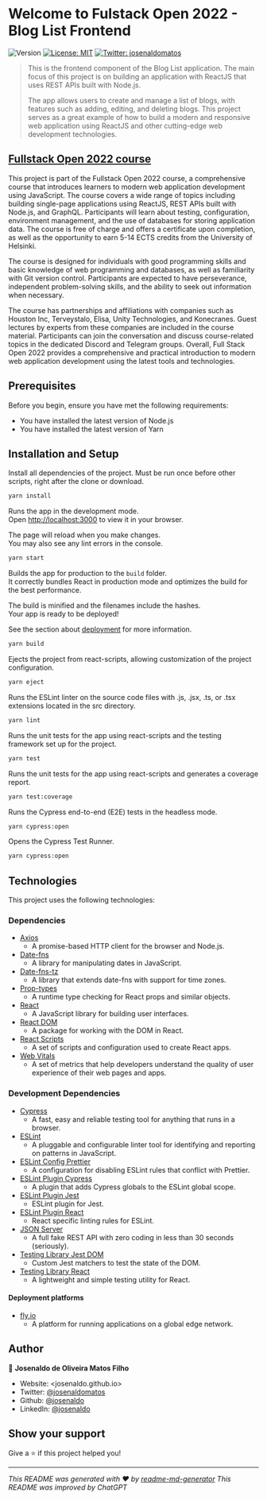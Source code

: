 # Welcome to Fulstack Open 2022 - Blog List Frontend

![Version](https://img.shields.io/badge/version-1.0.0-blue.svg?cacheSeconds=2592000)
[![License: MIT](https://img.shields.io/badge/License-MIT-yellow.svg)](LICENSE)
[![Twitter: josenaldomatos](https://img.shields.io/twitter/follow/josenaldomatos.svg?style=social)](https://twitter.com/josenaldomatos)

> This is the frontend component of the Blog List application. The main focus of
> this project is on building an application with ReactJS that uses REST APIs
> built with Node.js.
>
> The app allows users to create and manage a list of blogs, with features
> such as adding, editing, and deleting blogs. This project serves as a
> great example of how to build a modern and responsive web application using
> ReactJS and other cutting-edge web development technologies.

## [Fullstack Open 2022 course](https://fullstackopen.com/en/)

This project is part of the Fullstack Open 2022 course, a comprehensive course
that introduces learners to modern web application development using
JavaScript. The course covers a wide range of topics including building
single-page applications using ReactJS, REST APIs built with Node.js, and
GraphQL. Participants will learn about testing, configuration, environment
management, and the use of databases for storing application data. The course
is free of charge and offers a certificate upon completion, as well as the
opportunity to earn 5-14 ECTS credits from the University of Helsinki.

The course is designed for individuals with good programming skills and basic
knowledge of web programming and databases, as well as familiarity with Git
version control. Participants are expected to have perseverance, independent
problem-solving skills, and the ability to seek out information when necessary.

The course has partnerships and affiliations with companies such as Houston
Inc, Terveystalo, Elisa, Unity Technologies, and Konecranes. Guest lectures by
experts from these companies are included in the course material. Participants
can join the conversation and discuss course-related topics in the dedicated
Discord and Telegram groups. Overall, Full Stack Open 2022 provides a
comprehensive and practical introduction to modern web application development
using the latest tools and technologies.

## Prerequisites

Before you begin, ensure you have met the following requirements:

- You have installed the latest version of Node.js
- You have installed the latest version of Yarn

## Installation and Setup

Install all dependencies of the project. Must be run once before other scripts, right after the clone or download.

```sh
yarn install
```

Runs the app in the development mode.\
Open [http://localhost:3000](http://localhost:3000) to view it in your browser.

The page will reload when you make changes.\
You may also see any lint errors in the console.

```sh
yarn start
```

Builds the app for production to the `build` folder.\
It correctly bundles React in production mode and optimizes the build for the best performance.

The build is minified and the filenames include the hashes.\
Your app is ready to be deployed!

See the section about [deployment](https://facebook.github.io/create-react-app/docs/deployment) for more information.

  ```sh
  yarn build
  ```

Ejects the project from react-scripts, allowing customization of the project configuration.

  ```sh
  yarn eject
  ```

Runs the ESLint linter on the source code files with .js, .jsx, .ts, or .tsx extensions located in the src directory.

  ```sh
  yarn lint
  ```

Runs the unit tests for the app using react-scripts and the testing framework set up for the project.

  ```sh
  yarn test
  ```

Runs the unit tests for the app using react-scripts and generates a coverage report.

  ```sh
  yarn test:coverage
  ```

Runs the Cypress end-to-end (E2E) tests in the headless mode.

  ```sh
  yarn cypress:open
  ```

Opens the Cypress Test Runner.

  ```sh
  yarn cypress:open
  ```

## Technologies

This project uses the following technologies:

### Dependencies

- [Axios](https://github.com/axios/axios)
  - A promise-based HTTP client for the browser and Node.js.
- [Date-fns](https://date-fns.org/)
  - A library for manipulating dates in JavaScript.
- [Date-fns-tz](https://github.com/marnusw/date-fns-tz)
  - A library that extends date-fns with support for time zones.
- [Prop-types](https://github.com/facebook/prop-types)
  - A runtime type checking for React props and similar objects.
- [React](https://reactjs.org/)
  - A JavaScript library for building user interfaces.
- [React DOM](https://react.dev/reference/react-dom/components)
  - A package for working with the DOM in React.
- [React Scripts](https://create-react-app.dev/docs/available-scripts/)
  - A set of scripts and configuration used to create React apps.
- [Web Vitals](https://web.dev/vitals/)
  - A set of metrics that help developers understand the quality of user
  experience of their web pages and apps.

### Development Dependencies

- [Cypress](https://www.cypress.io/)
  - A fast, easy and reliable testing tool for anything that runs in a browser.
- [ESLint](https://eslint.org/)
  - A pluggable and configurable linter tool for identifying and reporting on
  patterns in JavaScript.
- [ESLint Config Prettier](https://github.com/prettier/eslint-config-prettier)
  - A configuration for disabling ESLint rules that conflict with Prettier.
- [ESLint Plugin Cypress](https://github.com/cypress-io/eslint-plugin-cypress)
  - A plugin that adds Cypress globals to the ESLint global scope.
- [ESLint Plugin Jest](https://github.com/jest-community/eslint-plugin-jest)
  - ESLint plugin for Jest.
- [ESLint Plugin React](https://github.com/yannickcr/eslint-plugin-react)
  - React specific linting rules for ESLint.
- [JSON Server](https://github.com/typicode/json-server)
  - A full fake REST API with zero coding in less than 30 seconds (seriously).
- [Testing Library Jest DOM](https://github.com/testing-library/jest-dom)
  - Custom Jest matchers to test the state of the DOM.
- [Testing Library React](https://testing-library.com/docs/react-testing-library/intro/)
  - A lightweight and simple testing utility for React.

#### Deployment platforms

- [fly.io](https://fly.io/)
  - A platform for running applications on a global edge network.

## Author

👤 **Josenaldo de Oliveira Matos Filho**

- Website: <josenaldo.github.io>
- Twitter: [@josenaldomatos](https://twitter.com/josenaldomatos)
- Github: [@josenaldo](https://github.com/josenaldo)
- LinkedIn: [@josenaldo](https://linkedin.com/in/josenaldo)

## Show your support

Give a ⭐️ if this project helped you!

---

_This README was generated with ❤️ by [readme-md-generator](https://github.com/kefranabg/readme-md-generator)_
_This README was improved by ChatGPT_
